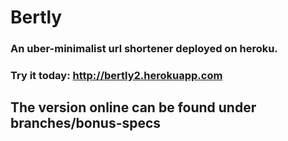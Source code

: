 # Bertly

### An uber-minimalist url shortener deployed on heroku.

### Try it today: http://bertly2.herokuapp.com

## The version online can be found under branches/bonus-specs
